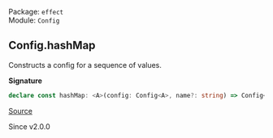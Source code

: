 Package: `effect`<br />
Module: `Config`<br />

## Config.hashMap

Constructs a config for a sequence of values.

**Signature**

```ts
declare const hashMap: <A>(config: Config<A>, name?: string) => Config<HashMap.HashMap<string, A>>
```

[Source](https://github.com/Effect-TS/effect/tree/main/packages/effect/src/Config.ts#L446)

Since v2.0.0